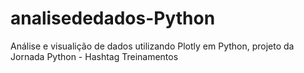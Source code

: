 # analisededados-Python
 Análise e visualição de dados utilizando Plotly em Python, projeto da Jornada Python - Hashtag Treinamentos
